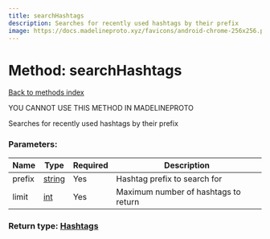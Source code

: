 ```yaml
---
title: searchHashtags
description: Searches for recently used hashtags by their prefix
image: https://docs.madelineproto.xyz/favicons/android-chrome-256x256.png
---
```

# Method: searchHashtags  
[Back to methods index](index.md)


YOU CANNOT USE THIS METHOD IN MADELINEPROTO


Searches for recently used hashtags by their prefix

### Parameters:

| Name     |    Type       | Required | Description |
|----------|---------------|----------|-------------|
|prefix|[string](../types/string.md) | Yes|Hashtag prefix to search for|
|limit|[int](../types/int.md) | Yes|Maximum number of hashtags to return|


### Return type: [Hashtags](../types/Hashtags.md)

